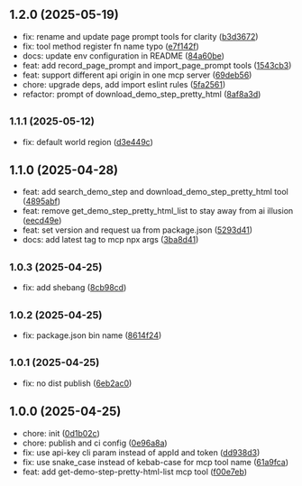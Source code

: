 ## 1.2.0 (2025-05-19)

- fix: rename and update page prompt tools for clarity ([b3d3672](https://github.com/DemoWayOfficial/mcp-server/commit/b3d3672))
- fix: tool method register fn name typo ([e7f142f](https://github.com/DemoWayOfficial/mcp-server/commit/e7f142f))
- docs: update env configuration in README ([84a60be](https://github.com/DemoWayOfficial/mcp-server/commit/84a60be))
- feat: add record_page_prompt and import_page_prompt tools ([1543cb3](https://github.com/DemoWayOfficial/mcp-server/commit/1543cb3))
- feat: support different api origin in one mcp server ([69deb56](https://github.com/DemoWayOfficial/mcp-server/commit/69deb56))
- chore: upgrade deps, add import eslint rules ([5fa2561](https://github.com/DemoWayOfficial/mcp-server/commit/5fa2561))
- refactor: prompt of download_demo_step_pretty_html ([8af8a3d](https://github.com/DemoWayOfficial/mcp-server/commit/8af8a3d))

## <small>1.1.1 (2025-05-12)</small>

- fix: default world region ([d3e449c](https://github.com/DemoWayOfficial/mcp-server/commit/d3e449c))

## 1.1.0 (2025-04-28)

- feat: add search_demo_step and download_demo_step_pretty_html tool ([4895abf](https://github.com/DemoWayOfficial/mcp-server/commit/4895abf))
- feat: remove get_demo_step_pretty_html_list to stay away from ai illusion ([eecd49e](https://github.com/DemoWayOfficial/mcp-server/commit/eecd49e))
- feat: set version and request ua from package.json ([5293d41](https://github.com/DemoWayOfficial/mcp-server/commit/5293d41))
- docs: add latest tag to mcp npx args ([3ba8d41](https://github.com/DemoWayOfficial/mcp-server/commit/3ba8d41))

## <small>1.0.3 (2025-04-25)</small>

- fix: add shebang ([8cb98cd](https://github.com/DemoWayOfficial/mcp-server/commit/8cb98cd))

## <small>1.0.2 (2025-04-25)</small>

- fix: package.json bin name ([8614f24](https://github.com/DemoWayOfficial/mcp-server/commit/8614f24))

## <small>1.0.1 (2025-04-25)</small>

- fix: no dist publish ([6eb2ac0](https://github.com/DemoWayOfficial/mcp-server/commit/6eb2ac0))

## 1.0.0 (2025-04-25)

- chore: init ([0d1b02c](https://github.com/DemoWayOfficial/mcp-server/commit/0d1b02c))
- chore: publish and ci config ([0e96a8a](https://github.com/DemoWayOfficial/mcp-server/commit/0e96a8a))
- fix: use api-key cli param instead of appId and token ([dd938d3](https://github.com/DemoWayOfficial/mcp-server/commit/dd938d3))
- fix: use snake_case instead of kebab-case for mcp tool name ([61a9fca](https://github.com/DemoWayOfficial/mcp-server/commit/61a9fca))
- feat: add get-demo-step-pretty-html-list mcp tool ([f00e7eb](https://github.com/DemoWayOfficial/mcp-server/commit/f00e7eb))
